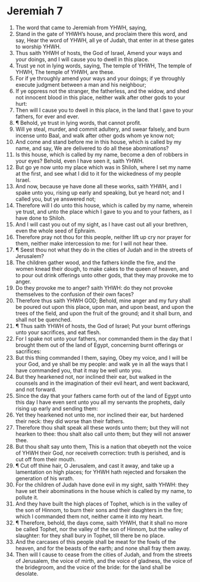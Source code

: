 ﻿# Jeremiah 7
1. The word that came to Jeremiah from YHWH, saying, 
2. Stand in the gate of YHWH’s house, and proclaim there this word, and say, Hear the word of YHWH, all ye of Judah, that enter in at these gates to worship YHWH. 
3. Thus saith YHWH of hosts, the God of Israel, Amend your ways and your doings, and I will cause you to dwell in this place. 
4. Trust ye not in lying words, saying, The temple of YHWH, The temple of YHWH, The temple of YHWH, are these. 
5. For if ye throughly amend your ways and your doings; if ye throughly execute judgment between a man and his neighbour; 
6. If ye oppress not the stranger, the fatherless, and the widow, and shed not innocent blood in this place, neither walk after other gods to your hurt: 
7. Then will I cause you to dwell in this place, in the land that I gave to your fathers, for ever and ever. 
8. ¶ Behold, ye trust in lying words, that cannot profit. 
9. Will ye steal, murder, and commit adultery, and swear falsely, and burn incense unto Baal, and walk after other gods whom ye know not; 
10. And come and stand before me in this house, which is called by my name, and say, We are delivered to do all these abominations? 
11. Is this house, which is called by my name, become a den of robbers in your eyes? Behold, even I have seen it, saith YHWH. 
12. But go ye now unto my place which was in Shiloh, where I set my name at the first, and see what I did to it for the wickedness of my people Israel. 
13. And now, because ye have done all these works, saith YHWH, and I spake unto you, rising up early and speaking, but ye heard not; and I called you, but ye answered not; 
14. Therefore will I do unto this house, which is called by my name, wherein ye trust, and unto the place which I gave to you and to your fathers, as I have done to Shiloh. 
15. And I will cast you out of my sight, as I have cast out all your brethren, even the whole seed of Ephraim. 
16. Therefore pray not thou for this people, neither lift up cry nor prayer for them, neither make intercession to me: for I will not hear thee. 
17. ¶ Seest thou not what they do in the cities of Judah and in the streets of Jerusalem? 
18. The children gather wood, and the fathers kindle the fire, and the women knead their dough, to make cakes to the queen of heaven, and to pour out drink offerings unto other gods, that they may provoke me to anger. 
19. Do they provoke me to anger? saith YHWH: do they not provoke themselves to the confusion of their own faces? 
20. Therefore thus saith YHWH GOD; Behold, mine anger and my fury shall be poured out upon this place, upon man, and upon beast, and upon the trees of the field, and upon the fruit of the ground; and it shall burn, and shall not be quenched. 
21. ¶ Thus saith YHWH of hosts, the God of Israel; Put your burnt offerings unto your sacrifices, and eat flesh. 
22. For I spake not unto your fathers, nor commanded them in the day that I brought them out of the land of Egypt, concerning burnt offerings or sacrifices: 
23. But this thing commanded I them, saying, Obey my voice, and I will be your God, and ye shall be my people: and walk ye in all the ways that I have commanded you, that it may be well unto you. 
24. But they hearkened not, nor inclined their ear, but walked in the counsels and in the imagination of their evil heart, and went backward, and not forward. 
25. Since the day that your fathers came forth out of the land of Egypt unto this day I have even sent unto you all my servants the prophets, daily rising up early and sending them: 
26. Yet they hearkened not unto me, nor inclined their ear, but hardened their neck: they did worse than their fathers. 
27. Therefore thou shalt speak all these words unto them; but they will not hearken to thee: thou shalt also call unto them; but they will not answer thee. 
28. But thou shalt say unto them, This is a nation that obeyeth not the voice of YHWH their God, nor receiveth correction: truth is perished, and is cut off from their mouth. 
29. ¶ Cut off thine hair, O Jerusalem, and cast it away, and take up a lamentation on high places; for YHWH hath rejected and forsaken the generation of his wrath. 
30. For the children of Judah have done evil in my sight, saith YHWH: they have set their abominations in the house which is called by my name, to pollute it. 
31. And they have built the high places of Tophet, which is in the valley of the son of Hinnom, to burn their sons and their daughters in the fire; which I commanded them not, neither came it into my heart. 
32. ¶ Therefore, behold, the days come, saith YHWH, that it shall no more be called Tophet, nor the valley of the son of Hinnom, but the valley of slaughter: for they shall bury in Tophet, till there be no place. 
33. And the carcases of this people shall be meat for the fowls of the heaven, and for the beasts of the earth; and none shall fray them away. 
34. Then will I cause to cease from the cities of Judah, and from the streets of Jerusalem, the voice of mirth, and the voice of gladness, the voice of the bridegroom, and the voice of the bride: for the land shall be desolate. 
